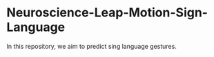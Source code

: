 # Neuroscience-Leap-Motion-Sign-Language
In this repository, we aim to predict sing language gestures.
